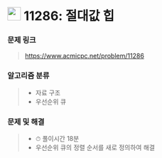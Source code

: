 # <img src="https://d2gd6pc034wcta.cloudfront.net/tier/10.svg" width="30">  11286: 절대값 힙

### 문제 링크

> https://www.acmicpc.net/problem/11286



### 알고리즘 분류

>- 자료 구조
>- 우선순위 큐



### 문제 및 해결

>- ⏱ 풀이시간 18분
>- 우선순위 큐의 정렬 순서를 새로 정의하여 해결

